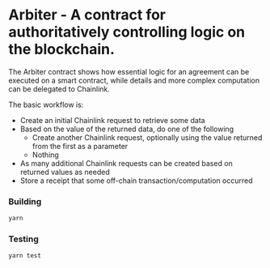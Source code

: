 # Arbiter - A contract for authoritatively controlling logic on the blockchain.

The Arbiter contract shows how essential logic for an agreement can be executed on a smart contract, while details and more complex computation can be delegated to Chainlink.

The basic workflow is:

- Create an initial Chainlink request to retrieve some data
- Based on the value of the returned data, do one of the following
  - Create another Chainlink request, optionally using the value returned from the first as a parameter
  - Nothing
- As many additional Chainlink requests can be created based on returned values as needed
- Store a receipt that some off-chain transaction/computation occurred

### Building

```bash
yarn
```

### Testing

```bash
yarn test
```